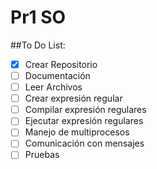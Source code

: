 # Pr1 SO

##To Do List:

- [x] Crear Repositorio 
- [ ] Documentación
- [ ] Leer Archivos
- [ ] Crear expresión regular
- [ ] Compilar expresión regulares
- [ ] Ejecutar expresión regulares
- [ ] Manejo de multiprocesos
- [ ] Comunicación con mensajes
- [ ] Pruebas
